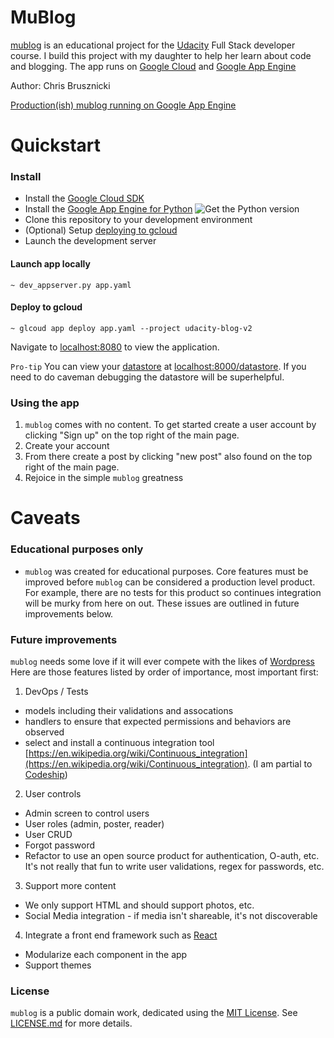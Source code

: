 # MuBlog

[mublog](https://github.com/brusznicki/multi-user-blog) is an educational project for the [Udacity](https://www.udacity.com) Full Stack developer course. I build this project with my daughter to help her learn about code and blogging. The app runs on [Google Cloud](http://cloud.google.com) and [Google App Engine](https://cloud.google.com/appengine/)

Author: Chris Brusznicki

[Production(ish) mublog running on Google App Engine](https://udacity-blog-v2.appspot.com/)

# Quickstart

### Install

* Install the [Google Cloud SDK](https://cloud.google.com/sdk/downloads)
* Install the [Google App Engine for Python](https://cloud.google.com/appengine/downloads)
![Get the Python version](http://i.imgur.com/Y29MNjT.png "Python is what you want")
* Clone this repository to your development environment
* (Optional) Setup [deploying to gcloud](https://cloud.google.com/sdk/gcloud/reference/app/deploy)
* Launch the development server

#### Launch app locally
```
~ dev_appserver.py app.yaml
```
#### Deploy to gcloud
```
~ glcoud app deploy app.yaml --project udacity-blog-v2
```
Navigate to [localhost:8080](http://localhost:8080) to view the application.

`Pro-tip` You can view your [datastore](https://cloud.google.com/datastore/docs/datastore-api-tutorial) at [localhost:8000/datastore](http://localhost:8000/datastore). If you need to do caveman debugging the datastore will be superhelpful.

### Using the app

1. `mublog` comes with no content. To get started create a user account by clicking "Sign up" on the top right of the main page.
2. Create your account
3. From there create a post by clicking "new post" also found on the top right of the main page.
4. Rejoice in the simple `mublog` greatness

# Caveats

### Educational purposes only

* `mublog` was created for educational purposes. Core features must be improved before `mublog` can be considered a production level product. For example, there are no tests for this product so continues integration will be murky from here on out. These issues are outlined in future improvements below.


### Future improvements

`mublog` needs some love if it will ever compete with the likes of [Wordpress](http://www.wordpress.com) Here are those features listed by order of importance, most important first:

1. DevOps / Tests
* models including their validations and assocations
* handlers to ensure that expected permissions and behaviors are observed
* select and install a continuous integration tool [https://en.wikipedia.org/wiki/Continuous_integration](https://en.wikipedia.org/wiki/Continuous_integration). (I am partial to [Codeship](https://codeship.com/))
2. User controls
* Admin screen to control users
* User roles (admin, poster, reader)
* User CRUD
* Forgot password
* Refactor to use an open source product for authentication, O-auth, etc. It's not really that fun to write user validations, regex for passwords, etc.
3. Support more content
* We only support HTML and should support photos, etc.
* Social Media integration - if media isn't shareable, it's not discoverable
4. Integrate a front end framework such as [React](https://reactjs.net/)
* Modularize each component in the app
* Support themes


### License

`mublog` is a public domain work, dedicated using the
[MIT License](https://opensource.org/licenses/MIT). See [LICENSE.md](https://github.com/brusznicki/multi-user-blog/blob/master/LICENSE.md) for more details.

